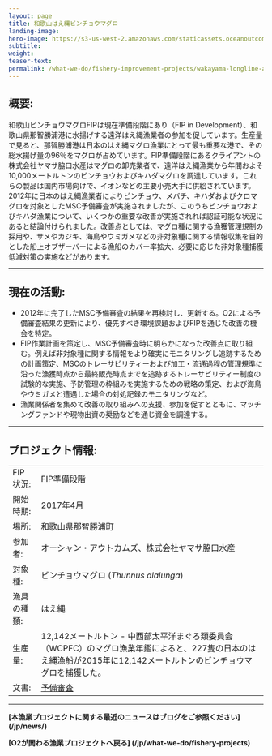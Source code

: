 ```yaml
---
layout: page 
title: 和歌山はえ縄ビンチョウマグロ
landing-image:
hero-image: https://s3-us-west-2.amazonaws.com/staticassets.oceanoutcomes.org/hero+photos/wakayama-albacore-tuna-hero.jpg
subtitle:
weight: 
teaser-text:
permalink: /what-we-do/fishery-improvement-projects/wakayama-longline-albacore-tuna
---
```

<h2>概要:</h2>

和歌山ビンチョウマグロFIPは現在準備段階にあり（FIP in Development）、和歌山県那智勝浦港に水揚げする遠洋はえ縄漁業者の参加を促しています。生産量で見ると、那智勝浦港は日本のはえ縄マグロ漁業にとって最も重要な港で、その総水揚げ量の96％をマグロが占めています。FIP準備段階にあるクライアントの株式会社ヤマサ脇口水産はマグロの卸売業者で、遠洋はえ縄漁業から年間およそ10,000メートルトンのビンチョウおよびキハダマグロを調達しています。これらの製品は国内市場向けで、イオンなどの主要小売大手に供給されています。2012年に日本のはえ縄漁業者によりビンチョウ、メバチ、キハダおよびクロマグロを対象としたMSC予備審査が実施されましたが、このうちビンチョウおよびキハダ漁業について、いくつかの重要な改善が実施されれば認証可能な状況にあると結論付けられました。改善点としては、マグロ種に関する漁獲管理規制の採用や、サメやカジキ、海鳥やウミガメなどの非対象種に関する情報収集を目的とした船上オブザーバーによる漁船のカバー率拡大、必要に応じた非対象種捕獲低減対策の実施などがあります。

---

<h2>現在の活動:</h2>

* 2012年に完了したMSC予備審査の結果を再検討し、更新する。O2による予備審査結果の更新により、優先すべき環境課題およびFIPを通じた改善の機会を特定。
* FIP作業計画を策定し、MSC予備審査時に明らかになった改善点に取り組む。例えば非対象種に関する情報をより確実にモニタリングし追跡するための計画策定、MSCのトレーサビリティーおよび加工・流通過程の管理規準に沿った漁獲時点から最終販売時点までを追跡するトレーサビリティー制度の試験的な実施、予防管理の枠組みを実施するための戦略の策定、および海鳥やウミガメと遭遇した場合の対処記録のモニタリングなど。 
* 漁業関係者を集めて改善の取り組みへの支援、参加を促すとともに、マッチングファンドや現物出資の奨励などを通じ資金を調達する。

---

<h2>プロジェクト情報:</h2>

|||
| :--- | --- |
| FIP 状況: | FIP準備段階 |
| 開始時期: | 2017年4月 |
| 場所: | 和歌山県那智勝浦町 |
| 参加者: | オーシャン・アウトカムズ、株式会社ヤマサ脇口水産 |
| 対象種: | ビンチョウマグロ (*Thunnus alalunga*) |
| 漁具の種類: | はえ縄 |
| 生産量: | 12,142メートルトン - 中西部太平洋まぐろ類委員会（WCPFC）のマグロ漁業年鑑によると、227隻の日本のはえ縄漁船が2015年に12,142メートルトンのビンチョウマグロを捕獲した。|
| 文書: | <a href="https://s3-us-west-2.amazonaws.com/staticassets.oceanoutcomes.org/supporting+documents/Fishery+Project+Resources/WakayamaTunaLonglineTunaFisheryPreassessment2017.pdf" target="_blank">予備審査</a> |

---

**[本漁業プロジェクトに関する最近のニュースはブログをご参照ください] (/jp/news/)**

**[O2が関わる漁業プロジェクトへ戻る] (/jp/what-we-do/fishery-projects)**
